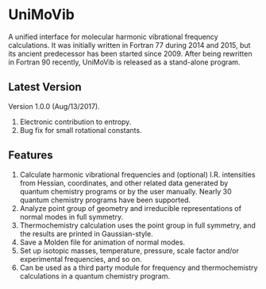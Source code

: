 # UniMoVib
A unified interface for molecular harmonic vibrational frequency calculations. It was initially written in Fortran 77 during 2014 and 2015, but its ancient predecessor has been started since 2009. After being rewritten in Fortran 90 recently, UniMoVib is released as a stand-alone program.

## Latest Version
Version 1.0.0 (Aug/13/2017).

1. Electronic contribution to entropy.
2. Bug fix for small rotational constants.

## Features

1. Calculate harmonic vibrational frequencies and (optional) I.R. intensities from Hessian, coordinates, and other related data generated by quantum chemistry programs or by the user manually. Nearly 30 quantum chemistry programs have been supported.
2. Analyze point group of geometry and irreducible representations of normal modes in full symmetry.
3. Thermochemistry calculation uses the point group in full symmetry, and the results are printed in Gaussian-style.
4. Save a Molden file for animation of normal modes.
5. Set up isotopic masses, temperature, pressure, scale factor and/or experimental frequencies, and so on.
6. Can be used as a third party module for frequency and thermochemistry calculations in a quantum chemistry program.
